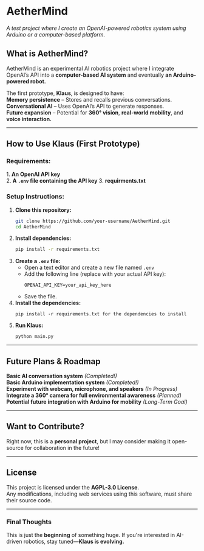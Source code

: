 # **AetherMind**   
*A test project where I create an OpenAI-powered robotics system using Arduino or a computer-based platform.*  

## **What is AetherMind?**  
AetherMind is an experimental AI robotics project where I integrate OpenAI’s API into a **computer-based AI system** and eventually **an Arduino-powered robot.**  

The first prototype, **Klaus**, is designed to have:  
**Memory persistence** – Stores and recalls previous conversations.  
**Conversational AI** – Uses OpenAI’s API to generate responses.  
**Future expansion** – Potential for **360° vision**, **real-world mobility**, and **voice interaction.**  

---

## **How to Use Klaus (First Prototype)**  
### **Requirements:**  
1️. **An OpenAI API key**  
2️. **A `.env` file containing the API key**
3. **requirments.txt**  

### **Setup Instructions:**  
1. **Clone this repository:**  
   ```bash
   git clone https://github.com/your-username/AetherMind.git
   cd AetherMind
   ```  
2. **Install dependencies:**  
   ```bash
   pip install -r requirements.txt
   ```  
3. **Create a `.env` file:**  
   - Open a text editor and create a new file named `.env`  
   - Add the following line (replace with your actual API key):  
     ```
     OPENAI_API_KEY=your_api_key_here
     ```  
   - Save the file.
4. **Install the dependencies:**
   ```run 
   pip install -r requirements.txt for the dependencies to install
   ```
5. **Run Klaus:**  
   ```bash
   python main.py
   ```  

---

## **Future Plans & Roadmap**  
**Basic AI conversation system** *(Completed!)*  
**Basic Arduino implementation system** *(Completed!)*   
**Experiment with webcam, microphone, and speakers** *(In Progress)*  
**Integrate a 360° camera for full environmental awareness** *(Planned)*  
**Potential future integration with Arduino for mobility** *(Long-Term Goal)*  

---

## **Want to Contribute?**  
Right now, this is a **personal project**, but I may consider making it open-source for collaboration in the future!  

---

## License
This project is licensed under the **AGPL-3.0 License**.  
Any modifications, including web services using this software, must share their source code.

---

### **Final Thoughts**  
This is just the **beginning** of something huge. If you're interested in AI-driven robotics, stay tuned—**Klaus is evolving.**
